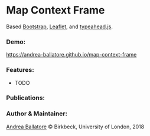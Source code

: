 Map Context Frame
========

Based [Bootstrap](http://getbootstrap.com/), [Leaflet](http://leafletjs.com/), and [typeahead.js](http://twitter.github.io/typeahead.js/).

### Demo:
https://andrea-ballatore.github.io/map-context-frame

### Features:
* TODO

### Publications:


### Author & Maintainer:

[Andrea Ballatore](https://sites.google.com/site/andreaballatore/) © Birkbeck, University of London, 2018